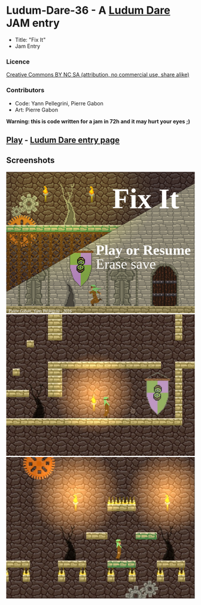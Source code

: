# Ludum-Dare-36 - A [Ludum Dare](http://ludumdare.com/compo/rules/) JAM entry
* Title: "Fix It"
* Jam Entry

### Licence
[Creative Commons BY NC SA (attribution, no commercial use, share alike)](https://creativecommons.org/licenses/by-nc-sa/2.0/)


### Contributors
* Code: Yann Pellegrini, Pierre Gabon
* Art: Pierre Gabon

**Warning: this is code written for a jam in 72h and it may hurt your eyes ;)**

## [Play](https://yann-p.fr/ld36) -  [Ludum Dare entry page](http://ludumdare.com/compo/ludum-dare-36/?action=preview&uid=29641)



## Screenshots

![Preview](ld36_1.png?raw=true "Preview")
![Preview](ld36_2.jpg?raw=true "Preview")
![Preview](ld36_3.jpg?raw=true "Preview")

